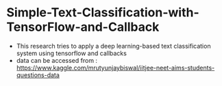 # Simple-Text-Classification-with-TensorFlow-and-Callback
- This research tries to apply a deep learning-based text classification system using tensorflow and callbacks
- data can be accessed from :  https://www.kaggle.com/mrutyunjaybiswal/iitjee-neet-aims-students-questions-data
